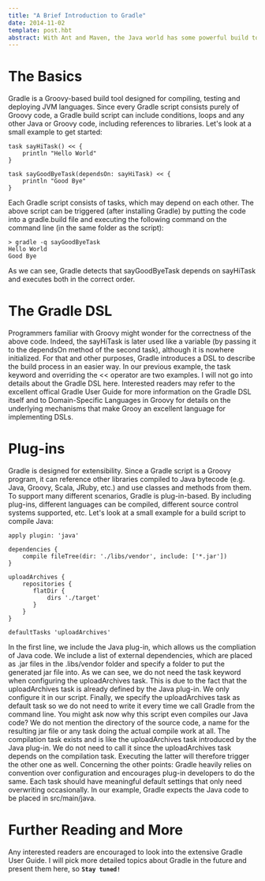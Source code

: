 ```yaml
---
title: "A Brief Introduction to Gradle"
date: 2014-11-02
template: post.hbt
abstract: With Ant and Maven, the Java world has some powerful build tools at their disposal. In recent years, Gradle entered the game. Its new approach of describing the build in a Groovy DSL is both easy to learn and balm for all developer's souls, who were brought to the brink of madness by Maven's (sometimes cryptic) error messages. Gradle can manage dependencies (and is compatible with Maven repositories), compile, test and deploy applications. Since Gradle is based on Groovy, complexer scenarios can be described and even debugged, if problems arise.
---
```


# The Basics
Gradle is a Groovy-based build tool designed for compiling, testing and deploying JVM languages. Since every Gradle script consists purely of Groovy code, a Gradle build script can include conditions, loops and any other Java or Groovy code, including references to libraries. Let's look at a small example to get started:

```
task sayHiTask() << {
    println "Hello World"
}
 
task sayGoodByeTask(dependsOn: sayHiTask) << {
    println "Good Bye"
}
```

Each Gradle script consists of tasks, which may depend on each other. The above script can be triggered (after installing Gradle) by putting the code into a gradle.build file and executing the following command on the command line (in the same folder as the script):

```
> gradle -q sayGoodByeTask
Hello World
Good Bye
```

As we can see, Gradle detects that sayGoodByeTask depends on sayHiTask and executes both in the correct order.

# The Gradle DSL
Programmers familiar with Groovy might wonder for the correctness of the above code. Indeed, the sayHiTask is later used 
like a variable (by passing it to the dependsOn method of the second task), although it is nowhere initialized. For that 
and other purposes, Gradle introduces a DSL to describe the build process in an easier way. In our previous example, the 
task keyword and overriding the << operator are two examples. I will not go into details about the Gradle DSL here. 
Interested readers may refer to the excellent offical Gradle User Guide for more information on the Gradle DSL itself 
and to Domain-Specific Languages in Groovy for details on the underlying mechanisms that make Grooy an excellent 
language for implementing DSLs.

# Plug-ins
Gradle is designed for extensibility. Since a Gradle script is a Groovy program, it can reference other libraries
compiled to Java bytecode (e.g. Java, Groovy, Scala, JRuby, etc.) and use classes and methods from them. To support 
many different scenarios, Gradle is plug-in-based. By including plug-ins, different languages can be compiled, different 
source control systems supported, etc. Let's look at a small example for a build script to compile Java:

```
apply plugin: 'java'
 
dependencies {
    compile fileTree(dir: './libs/vendor', include: ['*.jar'])
}
 
uploadArchives {
    repositories {
       flatDir {
           dirs './target'
       }
    }
}
 
defaultTasks 'uploadArchives'
```

In the first line, we include the Java plug-in, which allows us the compliation of Java code. We include a list of 
external dependencies, which are placed as .jar files in the .libs/vendor folder and specify a folder to put the 
generated jar file into. As we can see, we do not need the task keyword when configuring the uploadArchives task. This 
is due to the fact that the uploadArchives task is already defined by the Java plug-in. We only configure it in our 
script. Finally, we specify the uploadArchives task as default task so we do not need to write it every time we call 
Gradle from the command line. You might ask now why this script even compiles our Java code? We do not mention the 
directory of the source code, a name for the resulting jar file or any task doing the actual compile work at all. The 
compilation task exists and is like the uploadArchives task introduced by the Java plug-in. We do not need to call it 
since the uploadArchives task depends on the compilation task. Executing the latter will therefore trigger the other one 
as well. Concerning the other points: Gradle heavily relies on convention over configuration and encourages plug-in 
developers to do the same. Each task should have meaningful default settings that only need overwriting occasionally. 
In our example, Gradle expects the Java code to be placed in src/main/java.

# Further Reading and More
Any interested readers are encouraged to look into the extensive Gradle User Guide. I will pick more detailed topics 
about Gradle in the future and present them here, so **`Stay tuned!`**
